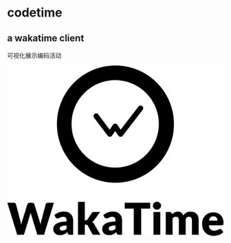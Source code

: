 # codetime

## a wakatime client

可视化展示编码活动

![wakatime](src/assets/icon/wakatime-logo-over-name.png)
